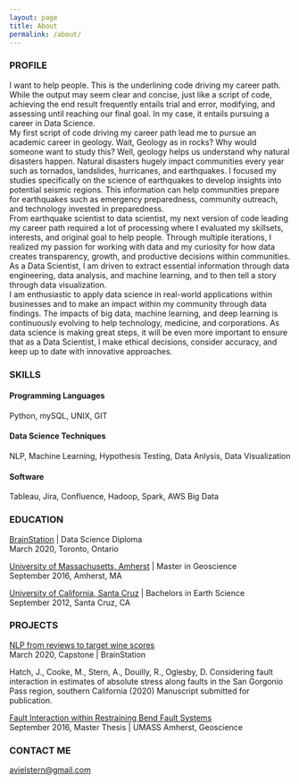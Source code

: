 ```yaml
---
layout: page
title: About
permalink: /about/
---
```


### PROFILE

I want to help people. This is the underlining code driving my career path. While the output may seem clear and concise, just like a script of code, achieving the end result frequently entails trial and error, modifying, and assessing until reaching our final goal. In my case, it entails pursuing a career in Data Science.<br/>
My first script of code driving my career path lead me to pursue an academic career in geology. Wait, Geology as in rocks? Why would someone want to study this? Well, geology helps us understand why natural disasters happen. Natural disasters hugely impact communities every year such as tornados, landslides, hurricanes, and earthquakes. I focused my studies specifically on the science of earthquakes to develop insights into potential seismic regions. This information can help communities prepare for earthquakes such as emergency preparedness, community outreach, and technology invested in preparedness.<br/>
From earthquake scientist to data scientist, my next version of code leading my career path required a lot of processing where I evaluated my skillsets, interests, and original goal to help people. Through multiple iterations, I realized my passion for working with data and my curiosity for how data creates transparency, growth, and productive decisions within communities. As a Data Scientist, I am driven to extract essential information through data engineering, data analysis, and machine learning, and to then tell a story through data visualization.<br/>
I am enthusiastic to apply data science in real-world applications within businesses and to make an impact within my community through data findings. The impacts of big data, machine learning, and deep learning is continuously evolving to help technology, medicine, and corporations. As data science is making great steps, it will be even more important to ensure that as a Data Scientist, I make ethical decisions, consider accuracy, and keep up to date with innovative approaches. 


### SKILLS

#### Programming Languages
Python, mySQL, UNIX, GIT

#### Data Science Techniques 
NLP, Machine Learning, Hypothesis Testing, Data Anlysis, Data Visualization

#### Software
Tableau, Jira, Confluence, Hadoop, Spark, AWS Big Data


### EDUCATION
[BrainStation](https://www.ucsc.edu/) | Data Science Diploma<br/>
March 2020, Toronto, Ontario

[University of Massachusetts, Amherst](https://www.umass.edu/) |  Master in Geoscience<br/>
September 2016, Amherst, MA

[University of California, Santa Cruz](https://www.ucsc.edu/) |  Bachelors in Earth Science<br/>
September 2012, Santa Cruz, CA


### PROJECTS

[NLP from reviews to target wine scores](https://avielrs.github.io/BrainStation-Capstone/)<br/>
March 2020, Capstone | BrainStation

Hatch, J., Cooke, M., Stern, A., Douilly, R., Oglesby, D. Considering fault   interaction in estimates of absolute stress along faults in the San Gorgonio Pass region, southern California (2020) Manuscript submitted for publication.

[Fault Interaction within Restraining Bend Fault Systems](https://scholarworks.umass.edu/masters_theses_2/449/)<br/>
September 2016, Master Thesis | UMASS Amherst, Geoscience


### CONTACT ME
[avielstern@gmail.com](mailto:avielstern@gmail.com)